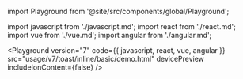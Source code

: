 import Playground from '@site/src/components/global/Playground';

import javascript from './javascript.md';
import react from './react.md';
import vue from './vue.md';
import angular from './angular.md';

<Playground
  version="7"
  code={{
    javascript,
    react,
    vue,
    angular
  }}
  src="usage/v7/toast/inline/basic/demo.html"
  devicePreview
  includeIonContent={false}
/>
